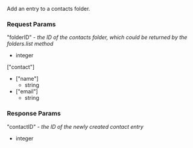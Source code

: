 Add an entry to a contacts folder.

### Request Params

"folderID" - *the ID of the contacts folder, which could be returned by the folders.list method* 

- integer

["contact"]
 
- ["name"]
    - string
- ["email"]
    - string

### Response Params

"contactID" - *the ID of the newly created contact entry*

- integer
